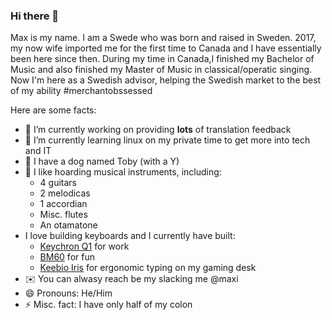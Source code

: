 ### Hi there 👋

Max is my name. I am a Swede who was born and raised in Sweden. 2017, my now wife imported me for the first time to Canada and I have essentially been here since then. During my time in Canada,I finished my Bachelor of Music and also finished my Master of Music in classical/operatic singing. Now I'm here as a Swedish advisor, helping the Swedish market to the best of my ability #merchantobssessed

Here are some facts:

- 🔭 I’m currently working on providing **lots** of translation feedback
- 🌱 I’m currently learning linux on my private time to get more into tech and IT
- 🐶 I have a dog named Toby (with a Y)
- 🎵 I like hoarding musical instruments, including:
  * 4 guitars
  * 2 melodicas
  * 1 accordian
  * Misc. flutes
  * An otamatone
- I love building keyboards and I currently have built:
  * [Keychron Q1](https://www.keychron.com/products/keychron-q1) for work
  * [BM60](https://kprepublic.com/products/bm60-rgb-60-gh60-hot-swappable-pcb-programmed-qmk-firmware-type-c?_pos=1&_sid=1926a0771&_ss=r&variant=31629690667101) for fun
  * [Keebio Iris](https://keeb.io/collections/iris-split-ergonomic-keyboard) for ergonomic typing on my gaming desk
- ✉️ You can alwasy reach be my slacking me @maxi
- 😄 Pronouns: He/Him
- ⚡ Misc. fact: I have only half of my colon

